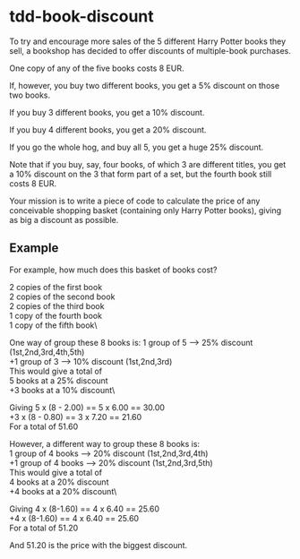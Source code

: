 # tdd-book-discount

To try and encourage more sales of the 5 different Harry Potter books they sell, a bookshop has decided to offer discounts of multiple-book purchases.

One copy of any of the five books costs 8 EUR.

If, however, you buy two different books, you get a 5% discount on those two books.

If you buy 3 different books, you get a 10% discount.

If you buy 4 different books, you get a 20% discount.

If you go the whole hog, and buy all 5, you get a huge 25% discount.

Note that if you buy, say, four books, of which 3 are different titles, you get a 10% discount on the 3 that form part of a set, but the fourth book still costs 8 EUR.

Your mission is to write a piece of code to calculate the price of any conceivable shopping basket (containing only Harry Potter books), giving as big a discount as possible.

## Example
For example, how much does this basket of books cost?

2 copies of the first book\
2 copies of the second book\
2 copies of the third book\
1 copy of the fourth book\
1 copy of the fifth book\

One way of group these 8 books is:
1 group of 5 --> 25% discount (1st,2nd,3rd,4th,5th)\
+1 group of 3 --> 10% discount (1st,2nd,3rd)\
This would give a total of\
5 books at a 25% discount\
+3 books at a 10% discount\

Giving
5 x (8 - 2.00) == 5 x 6.00 == 30.00\
+3 x (8 - 0.80) == 3 x 7.20 == 21.60\
For a total of 51.60

However, a different way to group these 8 books is:\
1 group of 4 books --> 20% discount  (1st,2nd,3rd,4th)\
+1 group of 4 books --> 20% discount  (1st,2nd,3rd,5th)\
This would give a total of\
4 books at a 20% discount\
+4 books at a 20% discount\

Giving
4 x (8-1.60) == 4 x 6.40 == 25.60\
+4 x (8-1.60) == 4 x 6.40 == 25.60\
For a total of 51.20

And 51.20 is the price with the biggest discount.

